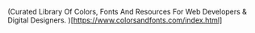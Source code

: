(Curated Library Of Colors, Fonts And Resources For Web Developers & Digital Designers.
)[https://www.colorsandfonts.com/index.html]
